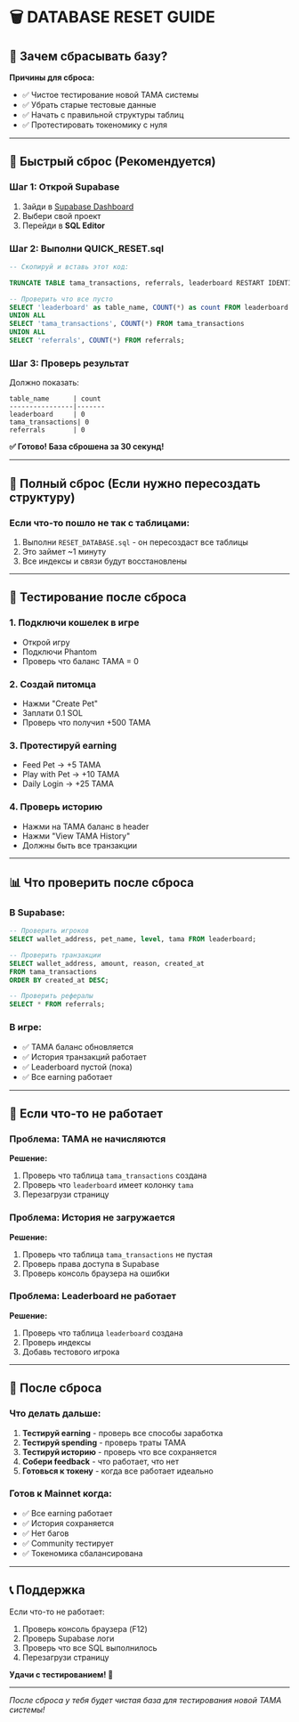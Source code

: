# 🗑️ DATABASE RESET GUIDE

## 🎯 Зачем сбрасывать базу?

**Причины для сброса:**
- ✅ Чистое тестирование новой TAMA системы
- ✅ Убрать старые тестовые данные
- ✅ Начать с правильной структуры таблиц
- ✅ Протестировать токеномику с нуля

---

## 🚀 Быстрый сброс (Рекомендуется)

### Шаг 1: Открой Supabase
1. Зайди в [Supabase Dashboard](https://supabase.com/dashboard)
2. Выбери свой проект
3. Перейди в **SQL Editor**

### Шаг 2: Выполни QUICK_RESET.sql
```sql
-- Скопируй и вставь этот код:

TRUNCATE TABLE tama_transactions, referrals, leaderboard RESTART IDENTITY CASCADE;

-- Проверить что все пусто
SELECT 'leaderboard' as table_name, COUNT(*) as count FROM leaderboard
UNION ALL
SELECT 'tama_transactions', COUNT(*) FROM tama_transactions  
UNION ALL
SELECT 'referrals', COUNT(*) FROM referrals;
```

### Шаг 3: Проверь результат
Должно показать:
```
table_name      | count
----------------|-------
leaderboard     | 0
tama_transactions| 0
referrals       | 0
```

**✅ Готово! База сброшена за 30 секунд!**

---

## 🔄 Полный сброс (Если нужно пересоздать структуру)

### Если что-то пошло не так с таблицами:

1. Выполни `RESET_DATABASE.sql` - он пересоздаст все таблицы
2. Это займет ~1 минуту
3. Все индексы и связи будут восстановлены

---

## 🧪 Тестирование после сброса

### 1. Подключи кошелек в игре
- Открой игру
- Подключи Phantom
- Проверь что баланс TAMA = 0

### 2. Создай питомца
- Нажми "Create Pet"
- Заплати 0.1 SOL
- Проверь что получил +500 TAMA

### 3. Протестируй earning
- Feed Pet → +5 TAMA
- Play with Pet → +10 TAMA
- Daily Login → +25 TAMA

### 4. Проверь историю
- Нажми на TAMA баланс в header
- Нажми "View TAMA History"
- Должны быть все транзакции

---

## 📊 Что проверить после сброса

### В Supabase:
```sql
-- Проверить игроков
SELECT wallet_address, pet_name, level, tama FROM leaderboard;

-- Проверить транзакции
SELECT wallet_address, amount, reason, created_at 
FROM tama_transactions 
ORDER BY created_at DESC;

-- Проверить рефералы
SELECT * FROM referrals;
```

### В игре:
- ✅ TAMA баланс обновляется
- ✅ История транзакций работает
- ✅ Leaderboard пустой (пока)
- ✅ Все earning работает

---

## 🚨 Если что-то не работает

### Проблема: TAMA не начисляются
**Решение:**
1. Проверь что таблица `tama_transactions` создана
2. Проверь что `leaderboard` имеет колонку `tama`
3. Перезагрузи страницу

### Проблема: История не загружается
**Решение:**
1. Проверь что таблица `tama_transactions` не пустая
2. Проверь права доступа в Supabase
3. Проверь консоль браузера на ошибки

### Проблема: Leaderboard не работает
**Решение:**
1. Проверь что таблица `leaderboard` создана
2. Проверь индексы
3. Добавь тестового игрока

---

## 🎯 После сброса

### Что делать дальше:
1. **Тестируй earning** - проверь все способы заработка
2. **Тестируй spending** - проверь траты TAMA
3. **Тестируй историю** - проверь что все сохраняется
4. **Собери feedback** - что работает, что нет
5. **Готовься к токену** - когда все работает идеально

### Готов к Mainnet когда:
- ✅ Все earning работает
- ✅ История сохраняется
- ✅ Нет багов
- ✅ Community тестирует
- ✅ Токеномика сбалансирована

---

## 📞 Поддержка

Если что-то не работает:
1. Проверь консоль браузера (F12)
2. Проверь Supabase логи
3. Проверь что все SQL выполнилось
4. Перезагрузи страницу

**Удачи с тестированием! 🚀**

---

*После сброса у тебя будет чистая база для тестирования новой TAMA системы!*
